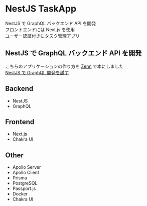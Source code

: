 # NestJS TaskApp

NestJS で GraphQL バックエンド API を開発  
フロントエンドには Next.js を使用  
ユーザー認証付きにタスク管理アプリ

## NestJS で GraphQL バックエンド API を開発

こちらのアプリケーションの作り方を [Zenn](https://zenn.dev/) で本にしました  
[NestJS で GraphQL 開発を試す](https://zenn.dev/books/ce5e3208a9d393/)

## Backend

- NestJS
- GraphQL

## Frontend

- Next.js
- Chakra UI

## Other

- Apollo Server
- Apollo Client
- Prisma
- PostgreSQL
- Passport.js
- Docker
- Chakra UI
